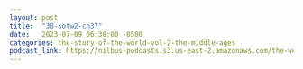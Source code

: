 ```yaml
---
layout: post
title:  "38-sotw2-ch37"
date:   2023-07-09 06:38:00 -0500
categories: the-story-of-the-world-vol-2-the-middle-ages
podcast_link: https://nilbus-podcasts.s3.us-east-2.amazonaws.com/the-well-trained-mind/The%20Story%20of%20the%20World%20Vol.%202%20The%20Middle%20Ages/38-sotw2-ch37.mp3
---
```

